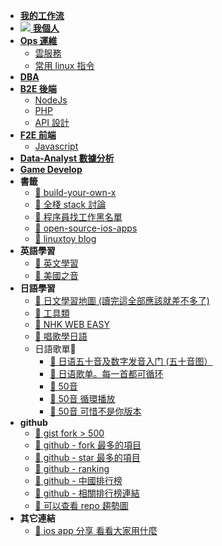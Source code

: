 - [**我的工作流**](/workflow/README.md)
- [![](https://blog.jiapan.tw/assets/favicon/favicon-16x16.png) **我個人**](/self/README.md)
- [**Ops 運維**](/ops/README.md)
  - [雲服務](/ops/cloud/README.md)
  - [常用 linux 指令](/ops/linux/command.md)
- [**DBA**](/dba/README.md)
- [**B2E 後端**](/b2e/README.md)
  - [NodeJs](/b2e/nodejs/README.md)
  - [PHP](/b2e/php/README.md)
  - [API 設計](/b2e/api/README.md)
- [**F2E 前端**](/f2e/README.md)
  - [Javascript](/f2e/js/README.md)
- [**Data-Analyst 數據分析**](/data-analyst/README.md)
- [**Game Develop**](/game/README.md)
- **書籤**
  - [:link: build-your-own-x](https://github.com/danistefanovic/build-your-own-x)
  - [:link: 全棧 stack 討論](https://news.ycombinator.com/item?id=18829557)
  - [:link: 程序員找工作黑名單](http://coder.shengxinjing.cn/tools/#%E9%9D%A0%E8%B0%B1%E7%9A%84%E5%B7%A5%E5%85%B7)
  - [:link: open-source-ios-apps](https://github.com/dkhamsing/open-source-ios-apps)
  - [:link: linuxtoy blog](https://linuxtoy.org/)
- **英語學習**
  - [:link: 英文學習](https://byoungd.gitbook.io/english-level-up-tips/)
  - [:link: 美國之音](https://www.chinavoa.com/voa_special_english/)
- **日語學習**
  - [:link: 日文學習地圖 (讀完這全部應該就差不多了)](https://www.sigure.tw/comprehensive-learning/mix/397-self-study-guides)
  - [:link: 工具類](https://blog-tw.amazingtalker.com/blog/2017/3/22/japanapp)
  - [:link: NHK WEB EASY](https://www3.nhk.or.jp/news/easy/)
  - [:link: 唱歌學日語](https://www.jpmarumaru.com)
  - 日語歌單
    - [:link: 日语五十音及数字发音入门 (五十音图）](https://music.163.com/#/playlist?id=110943777)
    - [:link: 日语歌单。每一首都可循环](https://music.163.com/#/playlist?id=164238075)
    - [:link: 50音](https://www.sigure.tw/learn-japanese/intro/japanese-50)
    - [:link: 50音 循環播放](https://www.youtube.com/watch?v=eFOtfqEKHWo&feature=youtu.be)
    - [:link: 50音 可惜不是你版本](https://www.youtube.com/watch?time_continue=19&v=r_NrpN2k2zI)
- **github**
  - [:link: gist fork > 500](https://gist.github.com/search?utf8=%E2%9C%93&q=forks%3A%3E500&ref=searchresults)
  - [:link: github - fork 最多的項目](https://github.com/search?o=desc&q=stars:%3E1&s=forks&type=Repositories)
  - [:link: github - star 最多的項目](https://github.com/search?q=stars:%3E1&s=stars&type=Repositories)
  - [:link: github - ranking](https://microzz.com/github-ranking/)
  - [:link: github - 中國排行榜](http://githubrank.com/)
  - [:link: github - 相關排行榜連結](https://www.diycode.cc/topics/44)
  - [:link: 可以查看 repo 趨勢圖](https://star-history.t9t.io/)
- **其它連結**
  - [:link: ios app 分享 看看大家用什麼](https://jinshuju.net/f/mDJREe/r/mDJREe/share_entries)

